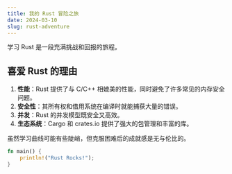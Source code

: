 ```yaml
---
title: 我的 Rust 冒险之旅
date: 2024-03-10
slug: rust-adventure
---
```


学习 Rust 是一段充满挑战和回报的旅程。

## 喜爱 Rust 的理由

1.  **性能**：Rust 提供了与 C/C++ 相媲美的性能，同时避免了许多常见的内存安全问题。
2.  **安全性**：其所有权和借用系统在编译时就能捕获大量的错误。
3.  **并发**：Rust 的并发模型既安全又高效。
4.  **生态系统**：Cargo 和 crates.io 提供了强大的包管理和丰富的库。

虽然学习曲线可能有些陡峭，但克服困难后的成就感是无与伦比的。

```rust
fn main() {
    println!("Rust Rocks!");
}
```
